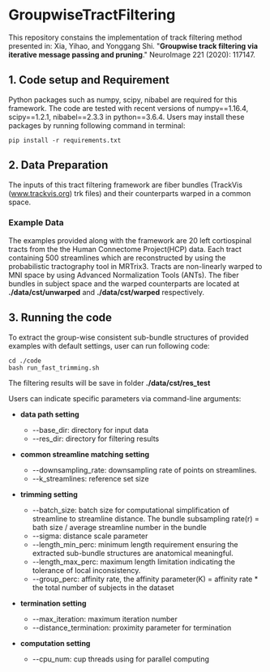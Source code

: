 # GroupwiseTractFiltering

This repository constains the implementation of track filtering method presented in: Xia, Yihao, and Yonggang Shi. "**Groupwise track filtering via iterative message passing and pruning**." NeuroImage 221 (2020): 117147.



## 1. Code setup and Requirement
Python packages such as numpy, scipy, nibabel are required for this framework. The code are tested with recent versions of numpy==1.16.4, scipy==1.2.1, nibabel==2.3.3 in python==3.6.4. Users may install these packages by running following command in terminal:

```
pip install -r requirements.txt
```

## 2. Data Preparation
The inputs of this tract filtering framework are fiber bundles (TrackVis (www.trackvis.org) trk files) and their counterparts warped in a common space. 

### Example Data
The examples provided along with the framework are 20 left cortiospinal tracts from the the Human Connectome Project(HCP) data. Each tract containing 500 streamlines which are reconstructed by using the probabilistic tractography tool in MRTrix3. Tracts are non-linearly warped to MNI space by using Advanced Normalization Tools (ANTs). The fiber bundles in subject space and the warped counterparts are located at **./data/cst/unwarped** and **./data/cst/warped** respectively. 

## 3. Running the code
To extract the group-wise consistent sub-bundle structures of provided examples with default settings, user can run following code:

```
cd ./code
bash run_fast_trimming.sh
```

The filtering results will be save in folder **./data/cst/res_test**

Users can indicate specific parameters via command-line arguments:

* **data path setting**
  * --base_dir: directory for input data
  * --res_dir: directory for filtering results

* **common streamline matching setting**
  * --downsampling_rate: downsampling rate of points on streamlines.
  * --k_streamlines: reference set size

* **trimming setting**
  * --batch_size: batch size for computational simplification of streamline to streamline distance. The bundle subsampling rate(r) = bath size / average streamline number in the bundle
  * --sigma: distance scale parameter
  * --length_min_perc: minimum length requirement ensuring the extracted sub-bundle structures are anatomical meaningful.
  * --length_max_perc: maximum length limitation indicating the tolerance of local inconsistency.
  * --group_perc: affinity rate, the affinity parameter(K) = affinity rate * the total number of subjects in the dataset

* **termination setting**
  * --max_iteration: maximum iteration number
  * --distance_termination: proximity parameter for termination

* **computation setting**
  * --cpu_num: cup threads using for parallel computing


